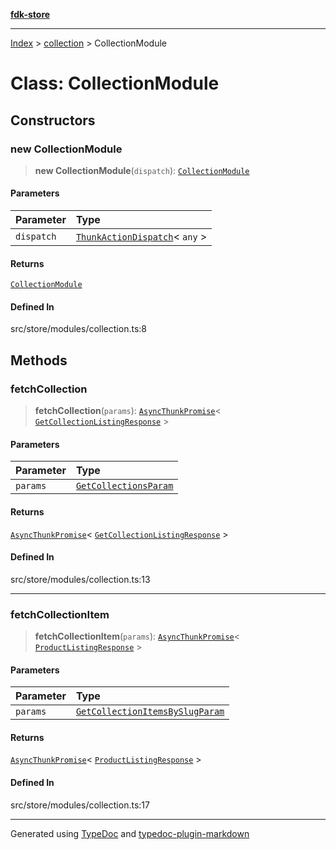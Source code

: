 [**fdk-store**](../../README.md)
***

[Index](../../API.md) > [collection](../README.md) > CollectionModule

# Class: CollectionModule

## Constructors

### new CollectionModule

> **new CollectionModule**(`dispatch`): [`CollectionModule`](class.CollectionModule.md)

#### Parameters

| Parameter | Type |
| :------ | :------ |
| `dispatch` | [`ThunkActionDispatch`](../../theme/internal_/type-aliases/type-alias.ThunkActionDispatch.md)\< `any` \> |

#### Returns

[`CollectionModule`](class.CollectionModule.md)

#### Defined In

src/store/modules/collection.ts:8

## Methods

### fetchCollection

> **fetchCollection**(`params`): [`AsyncThunkPromise`](../../theme/internal_/type-aliases/type-alias.AsyncThunkPromise.md)\< [`GetCollectionListingResponse`](../internal_/type-aliases/type-alias.GetCollectionListingResponse.md) \>

#### Parameters

| Parameter | Type |
| :------ | :------ |
| `params` | [`GetCollectionsParam`](../internal_/type-aliases/type-alias.GetCollectionsParam.md) |

#### Returns

[`AsyncThunkPromise`](../../theme/internal_/type-aliases/type-alias.AsyncThunkPromise.md)\< [`GetCollectionListingResponse`](../internal_/type-aliases/type-alias.GetCollectionListingResponse.md) \>

#### Defined In

src/store/modules/collection.ts:13

***

### fetchCollectionItem

> **fetchCollectionItem**(`params`): [`AsyncThunkPromise`](../../theme/internal_/type-aliases/type-alias.AsyncThunkPromise.md)\< [`ProductListingResponse`](../../products/internal_/type-aliases/type-alias.ProductListingResponse.md) \>

#### Parameters

| Parameter | Type |
| :------ | :------ |
| `params` | [`GetCollectionItemsBySlugParam`](../internal_/type-aliases/type-alias.GetCollectionItemsBySlugParam.md) |

#### Returns

[`AsyncThunkPromise`](../../theme/internal_/type-aliases/type-alias.AsyncThunkPromise.md)\< [`ProductListingResponse`](../../products/internal_/type-aliases/type-alias.ProductListingResponse.md) \>

#### Defined In

src/store/modules/collection.ts:17

***
Generated using [TypeDoc](https://typedoc.org/) and [typedoc-plugin-markdown](https://www.npmjs.com/package/typedoc-plugin-markdown)

